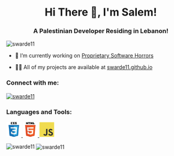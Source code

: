 <h1 align="center">Hi There 👋, I'm Salem!</h1>
<h3 align="center">A Palestinian Developer Residing in Lebanon!</h3>

<p align="left"> <img src="https://komarev.com/ghpvc/?username=swarde11&label=Profile%20views&color=0e75b6&style=flat" alt="swarde11" /> </p>

- 🔭 I’m currently working on [Proprietary Software Horrors](https://github.com/Swarde11/proprietary-horrors)

- 👨‍💻 All of my projects are available at [swarde11.github.io](https://swarde11.github.io)

<h3 align="left">Connect with me:</h3>
<p align="left">
<a href="https://www.youtube.com/c/swarde11" target="blank"><img align="center" src="https://raw.githubusercontent.com/rahuldkjain/github-profile-readme-generator/master/src/images/icons/Social/youtube.svg" alt="swarde11" height="30" width="40" /></a>
</p>

<h3 align="left">Languages and Tools:</h3>
<p align="left"> <a href="https://www.w3schools.com/css/" target="_blank" rel="noreferrer"> <img src="https://raw.githubusercontent.com/devicons/devicon/master/icons/css3/css3-original-wordmark.svg" alt="css3" width="40" height="40"/> </a> <a href="https://www.w3.org/html/" target="_blank" rel="noreferrer"> <img src="https://raw.githubusercontent.com/devicons/devicon/master/icons/html5/html5-original-wordmark.svg" alt="html5" width="40" height="40"/> </a> <a href="https://developer.mozilla.org/en-US/docs/Web/JavaScript" target="_blank" rel="noreferrer"> <img src="https://raw.githubusercontent.com/devicons/devicon/master/icons/javascript/javascript-original.svg" alt="javascript" width="40" height="40"/> </a> </p>

<p><img align="left" src="https://github-readme-stats.vercel.app/api/top-langs?username=swarde11&show_icons=true&locale=en&layout=compact" alt="swarde11" /></p>

<p>&nbsp;<img align="center" src="https://github-readme-stats.vercel.app/api?username=swarde11&show_icons=true&locale=en" alt="swarde11" /></p>
